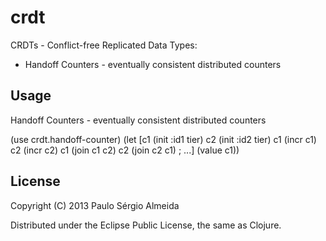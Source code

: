 # crdt

CRDTs - Conflict-free Replicated Data Types:
  - Handoff Counters - eventually consistent distributed counters


## Usage

Handoff Counters - eventually consistent distributed counters

(use crdt.handoff-counter)
(let [c1 (init :id1 tier)
      c2 (init :id2 tier)
      c1 (incr c1)
      c2 (incr c2)
      c1 (join c1 c2)
      c2 (join c2 c1)
      ; ...]
  (value c1))


## License

Copyright (C) 2013 Paulo Sérgio Almeida

Distributed under the Eclipse Public License, the same as Clojure.

